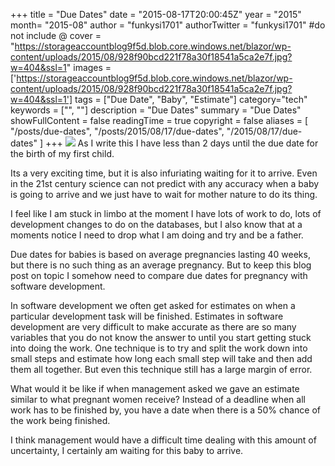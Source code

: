 +++
title = "Due Dates"
date = "2015-08-17T20:00:45Z"
year = "2015"
month= "2015-08"
author = "funkysi1701"
authorTwitter = "funkysi1701" #do not include @
cover = "https://storageaccountblog9f5d.blob.core.windows.net/blazor/wp-content/uploads/2015/08/928f90bcd221f78a30f18541a5ca2e7f.jpg?w=404&ssl=1"
images = ['https://storageaccountblog9f5d.blob.core.windows.net/blazor/wp-content/uploads/2015/08/928f90bcd221f78a30f18541a5ca2e7f.jpg?w=404&ssl=1']
tags = ["Due Date", "Baby", "Estimate"]
category="tech"
keywords = ["", ""]
description =  "Due Dates"
summary = "Due Dates"
showFullContent = false
readingTime = true
copyright = false
aliases = [
    "/posts/due-dates",
    "/posts/2015/08/17/due-dates",
    "/2015/08/17/due-dates"
]
+++
![](https://storageaccountblog9f5d.blob.core.windows.net/blazor/wp-content/uploads/2015/08/928f90bcd221f78a30f18541a5ca2e7f.jpg?w=404&ssl=1)
As I write this I have less than 2 days until the due date for the birth of my first child.

Its a very exciting time, but it is also infuriating waiting for it to arrive. Even in the 21st century science can not predict with any accuracy when a baby is going to arrive and we just have to wait for mother nature to do its thing.

I feel like I am stuck in limbo at the moment I have lots of work to do, lots of development changes to do on the databases, but I also know that at a moments notice I need to drop what I am doing and try and be a father.

Due dates for babies is based on average pregnancies lasting 40 weeks, but there is no such thing as an average pregnancy. But to keep this blog post on topic I somehow need to compare due dates for pregnancy with software development.

In software development we often get asked for estimates on when a particular development task will be finished. Estimates in software development are very difficult to make accurate as there are so many variables that you do not know the answer to until you start getting stuck into doing the work. One technique is to try and split the work down into small steps and estimate how long each small step will take and then add them all together. But even this technique still has a large margin of error.

What would it be like if when management asked we gave an estimate similar to what pregnant women receive? Instead of a deadline when all work has to be finished by, you have a date when there is a 50% chance of the work being finished.

I think management would have a difficult time dealing with this amount of uncertainty, I certainly am waiting for this baby to arrive.